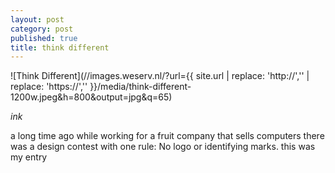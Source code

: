 ```yaml
---
layout: post
category: post
published: true
title: think different
---
```

![Think Different](//images.weserv.nl/?url={{ site.url | replace: 'http://','' | replace: 'https://','' }}/media/think-different-1200w.jpeg&h=800&output=jpg&q=65)
<!--more-->
<span class='date fr'>*ink*</span><br>  
  
  
  
a long time ago while working for a fruit company that sells computers there was a design contest with one rule: No logo or identifying marks. this was my entry